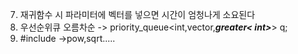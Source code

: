 007. 재귀함수 시 파라미터에 벡터를 넣으면 시간이 엄청나게 소요된다
011. 우선순위큐 오름차순 -> priority_queue<int,vector<int>,__*greater< int>*__> q;  
012. #include <cmath> ->pow,sqrt.....
